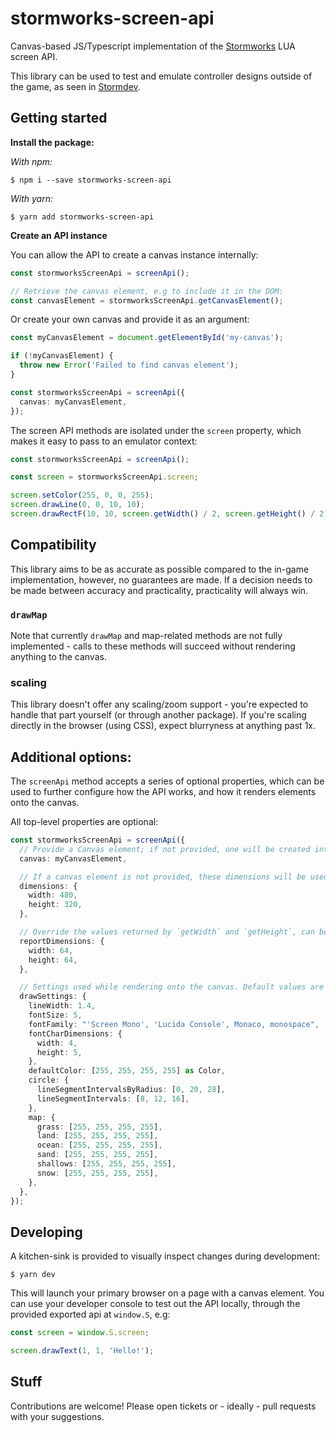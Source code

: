 # stormworks-screen-api

Canvas-based JS/Typescript implementation of the [Stormworks](https://store.steampowered.com/app/573090/Stormworks_Build_and_Rescue/) LUA screen API.

This library can be used to test and emulate controller designs outside of the game, as seen in [Stormdev](https://stormdev.vercel.app/).

## Getting started

**Install the package:**

_With npm:_

```shell
$ npm i --save stormworks-screen-api
```

_With yarn:_

```shell
$ yarn add stormworks-screen-api
```

**Create an API instance**

You can allow the API to create a canvas instance internally:

```ts
const stormworksScreenApi = screenApi();

// Retrieve the canvas element, e.g to include it in the DOM:
const canvasElement = stormworksScreenApi.getCanvasElement();
```

Or create your own canvas and provide it as an argument:

```ts
const myCanvasElement = document.getElementById('my-canvas');

if (!myCanvasElement) {
  throw new Error('Failed to find canvas element');
}

const stormworksScreenApi = screenApi({
  canvas: myCanvasElement,
});
```

The screen API methods are isolated under the `screen` property, which makes it easy to pass to an emulator context:

```ts
const stormworksScreenApi = screenApi();

const screen = stormworksScreenApi.screen;

screen.setColor(255, 0, 0, 255);
screen.drawLine(0, 0, 10, 10);
screen.drawRectF(10, 10, screen.getWidth() / 2, screen.getHeight() / 2);
```

## Compatibility

This library aims to be as accurate as possible compared to the in-game implementation, however, no guarantees are made. If a decision needs to be made between accuracy and practicality, practicality will always win.

### `drawMap`

Note that currently `drawMap` and map-related methods are not fully implemented - calls to these methods will succeed without rendering anything to the canvas.

### scaling

This library doesn't offer any scaling/zoom support - you're expected to handle that part yourself (or through another package). If you're scaling directly in the browser (using CSS), expect blurryness at anything past 1x.

## Additional options:

The `screenApi` method accepts a series of optional properties, which can be used to further configure how the API works, and how it renders elements onto the canvas.

All top-level properties are optional:

```ts
const stormworksScreenApi = screenApi({
  // Provide a Canvas element; if not provided, one will be created internally
  canvas: myCanvasElement,

  // If a canvas element is not provided, these dimensions will be used to create a new canvas:
  dimensions: {
    width: 480,
    height: 320,
  },

  // Override the values returned by `getWidth` and `getHeight`, can be used for emulation trickery:
  reportDimensions: {
    width: 64,
    height: 64,
  },

  // Settings used while rendering onto the canvas. Default values are shown here:
  drawSettings: {
    lineWidth: 1.4,
    fontSize: 5,
    fontFamily: "'Screen Mono', 'Lucida Console', Monaco, monospace",
    fontCharDimensions: {
      width: 4,
      height: 5,
    },
    defaultColor: [255, 255, 255, 255] as Color,
    circle: {
      lineSegmentIntervalsByRadius: [0, 20, 28],
      lineSegmentIntervals: [8, 12, 16],
    },
    map: {
      grass: [255, 255, 255, 255],
      land: [255, 255, 255, 255],
      ocean: [255, 255, 255, 255],
      sand: [255, 255, 255, 255],
      shallows: [255, 255, 255, 255],
      snow: [255, 255, 255, 255],
    },
  },
});
```

## Developing

A kitchen-sink is provided to visually inspect changes during development:

```shell
$ yarn dev
```

This will launch your primary browser on a page with a canvas element. You can use your developer console to test out the API locally, through the provided exported api at `window.S`, e.g:

```js
const screen = window.S.screen;

screen.drawText(1, 1, 'Hello!');
```

## Stuff

Contributions are welcome! Please open tickets or - ideally - pull requests with your suggestions.

